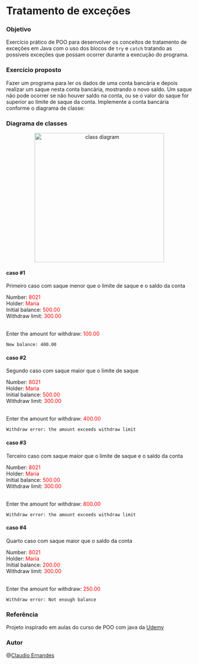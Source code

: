 # Tratamento de exceções

### Objetivo
Exercício prático de POO para desenvolver os conceitos de tratamento de exceções em Java com o uso dos blocos de ```try``` e ```catch``` tratando as possiveis exceções que possam ocorrer durante a execução do programa.

### Exercício proposto
Fazer um programa para ler os dados de uma conta bancária e depois realizar um saque nesta conta bancária, mostrando o novo saldo. 
Um saque não pode ocorrer se não houver saldo na conta, ou se o valor do saque for superior ao limite de
saque da conta. Implemente a conta bancária conforme o diagrama de classe:

### Diagrama de classes
<p align="center">
  <img src="./assets/img/08-heranca-e-polimorfismo.jpg" width="350" title="hover text" alt="class diagram">
</p>

#### caso #1
<p>Primeiro caso com saque menor que o limite de saque e o saldo da conta</p>

Number: <span style="color: red">8021</span><br>
Holder: <span style="color: red">Maria</span><br>
Initial balance: <span style="color: red">500.00</span><br>
Withdraw limit: <span style="color: red">300.00</span><br><br>

Enter the amount for withdraw: <span style="color: red">100.00</span><br>

```New balance: 400.00```

#### caso #2
<p>Segundo caso com saque maior que o limite de saque</p>

Number: <span style="color: red">8021</span><br>
Holder: <span style="color: red">Maria</span><br>
Initial balance: <span style="color: red">500.00</span><br>
Withdraw limit: <span style="color: red">300.00</span><br><br>

Enter the amount for withdraw: <span style="color: red">400.00</span><br>

```Withdraw error: the amount exceeds withdraw limit```

#### caso #3
<p>Terceiro caso com saque maior que o limite de saque e o saldo da conta</p>

Number: <span style="color: red">8021</span><br>
Holder: <span style="color: red">Maria</span><br>
Initial balance: <span style="color: red">500.00</span><br>
Withdraw limit: <span style="color: red">300.00</span><br><br>

Enter the amount for withdraw: <span style="color: red">800.00</span><br>

```Withdraw error: the amount exceeds withdraw limit```

#### caso #4
<p>Quarto caso com saque maior que o saldo da conta</p>

Number: <span style="color: red">8021</span><br>
Holder: <span style="color: red">Maria</span><br>
Initial balance: <span style="color: red">200.00</span><br>
Withdraw limit: <span style="color: red">300.00</span><br><br>

Enter the amount for withdraw: <span style="color: red">250.00</span><br>

```Withdraw error: Not enough balance```

### Referência
Projeto inspirado em aulas do curso de POO com java da [Udemy](https://www.udemy.com/course/java-curso-completo) 

### Autor 
@[Claudio Ernandes](https://github.com/cernandes)